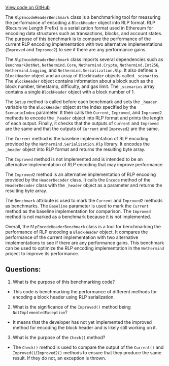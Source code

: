 [View code on GitHub](https://github.com/nethermindeth/nethermind/Nethermind.Benchmark/Rlp/RlpEncodeHeaderBenchmark.cs)

The `RlpEncodeHeaderBenchmark` class is a benchmarking tool for measuring the performance of encoding a `BlockHeader` object into RLP format. RLP (Recursive Length Prefix) is a serialization format used in Ethereum for encoding data structures such as transactions, blocks, and account states. The purpose of this benchmark is to compare the performance of the current RLP encoding implementation with two alternative implementations (`Improved` and `Improved2`) to see if there are any performance gains.

The `RlpEncodeHeaderBenchmark` class imports several dependencies such as `BenchmarkDotNet`, `Nethermind.Core`, `Nethermind.Crypto`, `Nethermind.Int256`, `Nethermind.Logging`, and `Nethermind.Serialization.Rlp`. It also defines a `BlockHeader` object and an array of `BlockHeader` objects called `_scenarios`. The `BlockHeader` object contains information about a block such as the block number, timestamp, difficulty, and gas limit. The `_scenarios` array contains a single `BlockHeader` object with a block number of 1.

The `Setup` method is called before each benchmark and sets the `_header` variable to the `BlockHeader` object at the index specified by the `ScenarioIndex` parameter. It then calls the `Current`, `Improved`, and `Improved2` methods to encode the `_header` object into RLP format and prints the length of each output. Finally, it checks that the outputs of `Current` and `Improved` are the same and that the outputs of `Current` and `Improved2` are the same.

The `Current` method is the baseline implementation of RLP encoding provided by the `Nethermind.Serialization.Rlp` library. It encodes the `_header` object into RLP format and returns the resulting byte array.

The `Improved` method is not implemented and is intended to be an alternative implementation of RLP encoding that may improve performance.

The `Improved2` method is an alternative implementation of RLP encoding provided by the `HeaderDecoder` class. It calls the `Encode` method of the `HeaderDecoder` class with the `_header` object as a parameter and returns the resulting byte array.

The `Benchmark` attribute is used to mark the `Current` and `Improved2` methods as benchmarks. The `Baseline` parameter is used to mark the `Current` method as the baseline implementation for comparison. The `Improved` method is not marked as a benchmark because it is not implemented.

Overall, the `RlpEncodeHeaderBenchmark` class is a tool for benchmarking the performance of RLP encoding a `BlockHeader` object. It compares the performance of the current implementation with two alternative implementations to see if there are any performance gains. This benchmark can be used to optimize the RLP encoding implementation in the `Nethermind` project to improve its performance.
## Questions: 
 1. What is the purpose of this benchmarking code?
- This code is benchmarking the performance of different methods for encoding a block header using RLP serialization.

2. What is the significance of the `Improved()` method being `NotImplementedException`?
- It means that the developer has not yet implemented the improved method for encoding the block header and is likely still working on it.

3. What is the purpose of the `Check()` method?
- The `Check()` method is used to compare the output of the `Current()` and `Improved()`/`Improved2()` methods to ensure that they produce the same result. If they do not, an exception is thrown.
